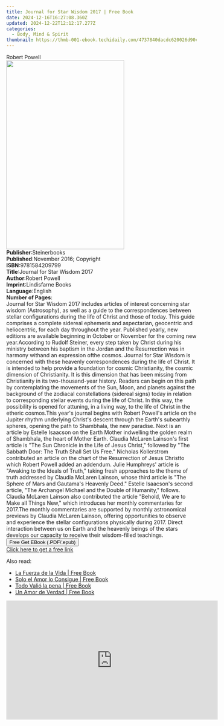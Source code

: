 ```yaml
---
title: Journal for Star Wisdom 2017 | Free Book
date: 2024-12-16T16:27:08.360Z
updated: 2024-12-22T12:12:17.277Z
categories:
  - Body, Mind & Spirit
thumbnail: https://thmb-001-ebook.techidaily.com/4737840dacdc620026d90c3fd0866b82cbc5da6d7b417a61ed74963c908f47a8.jpg
---
```

<main id="book-container">
  <div class="flex flex-col">
    <div class="book-brief flex-1 py-6 px-4 sm:p-6 md:py-10 md:px-8">
      <!-- brief-->
      <div class="book-brief-main">Robert Powell</div>
    </div>
    <div
      class="book-meta-info flex-1 grid gap-4 col-start-1 col-end-3 row-start-1 sm:mb-6 sm:grid-cols-4 lg:gap-6 lg:col-start-2 lg:row-end-6 lg:row-span-6 lg:mb-0"
    >
      <div
        class="book-meta-info-left place-content-center mt-4 p-4 text-sm leading-6 col-start-2 col-span-2 dark:text-slate-400"
      >
        <img
          class="w-full h-500 object-cover rounded-lg sm:h-255 sm:col-span-2 lg:col-span-full"
          src="https://img-001-ebook.techidaily.com/cf302e1bbc0fd58270351bc53d8ad26d18c2c0b5dcba33f8b17014771e45590b.jpg"
          alt=""
          width="312"
          height="500"
        />
      </div>
      <div
        class="book-meta-info-right mt-2 col-start-1 row-start-2 col-span-3 self-center"
      >
        <!-- meta data  -->
        <div class="flex flex-col px-4 md:px-8">
          <div class="flex-1">
            <strong>Publisher</strong>:<span class="px-2">Steinerbooks</span>
          </div>
          <div class="flex-1">
            <strong>Published</strong>:<span class="px-2"
              >November 2016; Copyright</span
            >
          </div>
          <div class="flex-1">
            <strong>ISBN</strong>:<span class="px-2">9781584209799</span>
          </div>
          <div class="flex-1">
            <strong>Title</strong>:<span class="px-2"
              >Journal for Star Wisdom 2017</span
            >
          </div>
          <div class="flex-1">
            <strong>Author</strong>:<span class="px-2">Robert Powell</span>
          </div>
          <div class="flex-1">
            <strong>Imprint</strong>:<span class="px-2">Lindisfarne Books</span>
          </div>
          <div class="flex-1">
            <strong>Language</strong>:<span class="px-2">English</span>
          </div>
          <div class="flex-1">
            <strong>Number of Pages</strong>:<span class="px-2"></span>
          </div>
        </div>
      </div>
    </div>
    <div class="book-description flex-1 py-6 px-4 sm:p-6 md:py-10 md:px-8">
      <div class="book-description-main">
        <div accordion-content="" id="description">
          Journal for Star Wisdom 2017 includes articles of interest concerning
          star wisdom (Astrosophy), as well as a guide to the correspondences
          between stellar configurations during the life of Christ and those of
          today. This guide comprises a complete sidereal ephemeris and
          aspectarian, geocentric and heliocentric, for each day throughout the
          year. Published yearly, new editions are available beginning in
          October or November for the coming new year.According to Rudolf
          Steiner, every step taken by Christ during his ministry between his
          baptism in the Jordan and the Resurrection was in harmony withand an
          expression ofthe cosmos. Journal for Star Wisdom is concerned with
          these heavenly correspondences during the life of Christ. It is
          intended to help provide a foundation for cosmic Christianity, the
          cosmic dimension of Christianity. It is this dimension that has been
          missing from Christianity in its two-thousand-year history. Readers
          can begin on this path by contemplating the movements of the Sun,
          Moon, and planets against the background of the zodiacal
          constellations (sidereal signs) today in relation to corresponding
          stellar events during the life of Christ. In this way, the possibility
          is opened for attuning, in a living way, to the life of Christ in the
          etheric cosmos.This year's journal begins with Robert Powell's article
          on the Jupiter rhythm underlying Christ's descent through the Earth's
          subearthly spheres, opening the path to Shambhala, the new paradise.
          Next is an article by Estelle Isaacson on the Earth Mother indwelling
          the golden realm of Shambhala, the heart of Mother Earth. Claudia
          McLaren Lainson's first article is "The Sun Chronicle in the Life of
          Jesus Christ," followed by "The Sabbath Door: The Truth Shall Set Us
          Free." Nicholas Kollerstrom contributed an article on the chart of the
          Resurrection of Jesus Christto which Robert Powell added an addendum.
          Julie Humphreys' article is "Awaking to the Ideals of Truth," taking
          fresh approaches to the theme of truth addressed by Claudia McLaren
          Lainson, whose third article is "The Sphere of Mars and Gautama's
          Heavenly Deed." Estelle Isaacson's second article, "The Archangel
          Michael and the Double of Humanity," follows. Claudia McLaren Lainson
          also contributed the article "Behold, We are to Make all Things New,"
          which introduces her monthly commentaries for 2017.The monthly
          commentaries are supported by monthly astronomical previews by Claudia
          McLaren Lainson, offering opportunities to observe and experience the
          stellar configurations physically during 2017. Direct interaction
          between us on Earth and the heavenly beings of the stars develops our
          capacity to receive their wisdom-filled teachings.
        </div>
        <div class="accordion-fader"></div>
      </div>
    </div>
    <div class="book-excerpts flex-1 py-6 px-4 sm:p-6 md:py-10 md:px-8"></div>
    <div
      class="book-about-author flex-1 py-6 px-4 sm:p-6 md:py-10 md:px-8"
    ></div>
    <div class="book-free-get flex-1 py-6 px-4 sm:p-6 md:py-10 md:px-8">
      <button
        id="btn-free-get"
        class="bg-blue-500 hover:bg-blue-700 text-white font-bold py-2 px-4 rounded"
      >
        Free Get EBook (.PDF/.epub)
      </button>
      <div id="countdown-display" class="px-2 text-lg mt-2"></div>
      <a
        id="free-link"
        class="hidden bg-blue-500 hover:bg-blue-700 text-white font-bold py-2 px-4 rounded"
        href="https://www.ebooks.com/en-us/book/95723512/journal-for-star-wisdom-2017/robert-powell/"
        target="_blank"
        >Click here to get a free link</a
      >
    </div>
    <script>
      let countdownTime = 0;
      let countdownInterval = null;
      document
        .getElementById('btn-free-get')
        .addEventListener('click', startCountdown);
      function startCountdown() {
        countdownTime = new Date().getTime() + 60000 * 3;
        countdownInterval = setInterval(updateCountdown, 1000);
        document.getElementById('btn-free-get').disabled = true;
        document
          .getElementById('btn-free-get')
          .classList.add('bg-gray-500', 'cursor-not-allowed');
      }
      function updateCountdown() {
        let currentTime = new Date().getTime();
        let timeLeft = countdownTime - currentTime;
        let secondsLeft = Math.floor(timeLeft / 1000);
        document.getElementById('countdown-display').innerHTML =
          `Remaining time: ${secondsLeft} seconds.`;
        if (secondsLeft <= 0) {
          clearInterval(countdownInterval);
          document.getElementById('btn-free-get').classList.add('hidden');
          document.getElementById('free-link').classList.remove('hidden');
          document.getElementById('countdown-display').innerHTML = '';
        }
      }
    </script>
  </div>
</main>

<ins class="adsbygoogle"
      style="display:block"
      data-ad-client="ca-pub-7571918770474297"
      data-ad-slot="8358498916"
      data-ad-format="auto"
      data-full-width-responsive="true"></ins>
    

<span class="atpl-alsoreadstyle">Also read:</span>
<div><ul>
<li><a href="https://novels-ebooks.techidaily.com/210970041-9781088236789-la-fuerza-de-la-vida/"><u>La Fuerza de la Vida | Free Book</u></a></li>
<li><a href="https://novels-ebooks.techidaily.com/210970042-9781088237571-solo-el-amor-lo-consigue/"><u>Solo el Amor lo Consigue | Free Book</u></a></li>
<li><a href="https://novels-ebooks.techidaily.com/210970044-9781088238134-todo-valio-la-pena/"><u>Todo Valió la pena | Free Book</u></a></li>
<li><a href="https://novels-ebooks.techidaily.com/210970045-9781088238486-un-amor-de-verdad/"><u>Un Amor de Verdad | Free Book</u></a></li>
</ul></div>

<!-- affiliate ads begin -->
<iframe width="560" height="315" src="https://www.youtube.com/embed/uSfA74aeYeA?si=HdJSMdeS7HVtS6-j" title="YouTube video player" frameborder="0" allow="accelerometer; autoplay; clipboard-write; encrypted-media; gyroscope; picture-in-picture; web-share" referrerpolicy="strict-origin-when-cross-origin" allowfullscreen></iframe>
<!-- affiliate ads end -->

